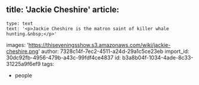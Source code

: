 title: 'Jackie Cheshire'
article:
  -
    type: text
    text: '<p>Jackie Cheshire is the matron saint of killer whale hunting.&nbsp;</p>'
images: 'https://thiseveningsshow.s3.amazonaws.com/wiki/jackie-cheshire.png'
author: 7328c14f-7ec2-4511-a24d-29a1c5ce23eb
import_id: 30dc92fb-4956-479b-a43c-99fdf4ce4837
id: b3a8b04f-1034-4ade-8c33-31225a9f6ef9
tags:
  - people
